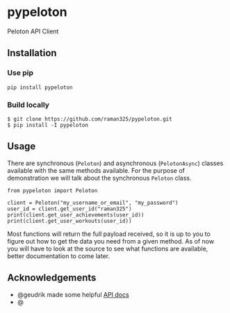 # pypeloton
Peloton API Client

## Installation

### Use pip

`pip install pypeloton`

### Build locally

```
$ git clone https://github.com/raman325/pypeloton.git
$ pip install -I pypeloton
```

## Usage

There are synchronous (`Peloton`) and asynchronous (`PelotonAsync`) classes available with the same methods available. For the purpose of demonstration we will talk about the synchronous `Peloton` class.

```
from pypeloton import Peloton

client = Peloton("my_username_or_email", "my_password")
user_id = client.get_user_id("raman325")
print(client.get_user_achievements(user_id))
print(client.get_user_workouts(user_id))
```

Most functions will return the full payload received, so it is up to you to figure out how to get the data you need from a given method. As of now you will have to look at the source to see what functions are available, better documentation to come later.

## Acknowledgements
- @geudrik made some helpful [API docs](https://github.com/geudrik/peloton-client-library/blob/master/API_DOCS.md)
- @

